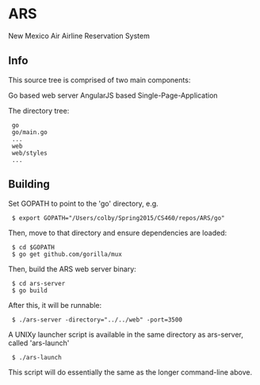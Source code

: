 # ARS
New Mexico Air Airline Reservation System

## Info
This source tree is comprised of two main components:

 Go based web server
 AngularJS based Single-Page-Application


 The directory tree:

     go
     go/main.go
     ...
     web
     web/styles
     ...


## Building

 Set GOPATH to point to the 'go' directory, e.g.

     $ export GOPATH="/Users/colby/Spring2015/CS460/repos/ARS/go"

 Then, move to that directory and ensure dependencies are loaded:

     $ cd $GOPATH
     $ go get github.com/gorilla/mux

 Then, build the ARS web server binary:

     $ cd ars-server
     $ go build

 After this, it will be runnable:

     $ ./ars-server -directory="../../web" -port=3500

 A UNIXy launcher script is available in the same directory as ars-server, called 'ars-launch'

     $ ./ars-launch

 This script will do essentially the same as the longer command-line above.

